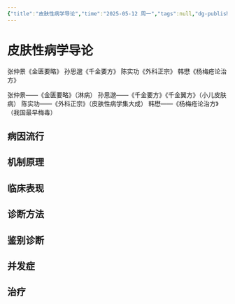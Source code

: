```yaml
---
{"title":"皮肤性病学导论","time":"2025-05-12 周一","tags":null,"dg-publish":true,"permalink":"/200 学习/212 皮肤性病学/第01章 皮肤性病学导论/皮肤性病学导论/","dgPassFrontmatter":true,"created":"2025-05-12T14:01:36.000+08:00","updated":"2025-05-12T14:03:20.000+08:00"}
---
```


# 皮肤性病学导论
张仲景《金匮要略》
孙思邈《千金要方》
陈实功《外科正宗》
韩懋《杨梅疮论治方》

张仲景——《金匮要略》（淋病）
孙思邈——《千金要方》《千金翼方》（小儿皮肤病）
陈实功——《外科正宗》（皮肤性病学集大成）
韩懋——《杨梅疮论治方》（我国最早梅毒）
## 病因流行
## 机制原理
## 临床表现
## 诊断方法
## 鉴别诊断
## 并发症
## 治疗

















































































































































































































































































































































































































































